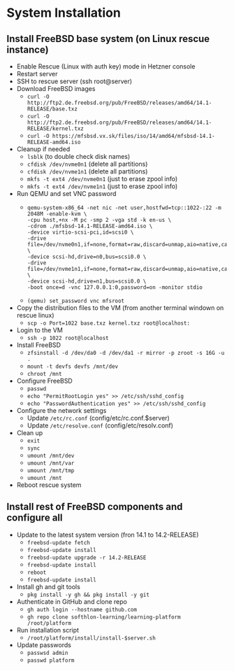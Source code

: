 # System Installation

## Install FreeBSD base system (on Linux rescue instance)
 * Enable Rescue (Linux with auth key) mode in Hetzner console
 * Restart server
 * SSH to rescue server (ssh root@server)
 * Download FreeBSD images
   * ``curl -O http://ftp2.de.freebsd.org/pub/FreeBSD/releases/amd64/14.1-RELEASE/base.txz``
   * ``curl -O http://ftp2.de.freebsd.org/pub/FreeBSD/releases/amd64/14.1-RELEASE/kernel.txz``
   * ``curl -O https://mfsbsd.vx.sk/files/iso/14/amd64/mfsbsd-14.1-RELEASE-amd64.iso``
 * Cleanup if needed
   * ``lsblk`` (to double check disk names)
   * ``cfdisk /dev/nvme0n1`` (delete all partitions)
   * ``cfdisk /dev/nvme1n1`` (delete all partitions)
   * ``mkfs -t ext4 /dev/nvme0n1`` (just to erase zpool info)
   * ``mkfs -t ext4 /dev/nvme1n1`` (just to erase zpool info)
 * Run QEMU and set VNC password
   * ```
     qemu-system-x86_64 -net nic -net user,hostfwd=tcp::1022-:22 -m 2048M -enable-kvm \
     -cpu host,+nx -M pc -smp 2 -vga std -k en-us \
     -cdrom ./mfsbsd-14.1-RELEASE-amd64.iso \
     -device virtio-scsi-pci,id=scsi0 \
     -drive file=/dev/nvme0n1,if=none,format=raw,discard=unmap,aio=native,cache=none,id=n0 \
     -device scsi-hd,drive=n0,bus=scsi0.0 \
     -drive file=/dev/nvme1n1,if=none,format=raw,discard=unmap,aio=native,cache=none,id=n1 \
     -device scsi-hd,drive=n1,bus=scsi0.0 \
     -boot once=d -vnc 127.0.0.1:0,password=on -monitor stdio
     ```
   * ```(qemu) set_password vnc mfsroot```
 * Copy the distribution files to the VM (from another terminal windown on rescue linux)
   * ``scp -o Port=1022 base.txz kernel.txz root@localhost:``
 * Login to the VM
   * ``ssh -p 1022 root@localhost``
 * Install FreeBSD
   * ``zfsinstall -d /dev/da0 -d /dev/da1 -r mirror -p zroot -s 16G -u .``
   * ``mount -t devfs devfs /mnt/dev``
   * ``chroot /mnt``
 * Configure FreeBSD
   * ``passwd``
   * ``echo "PermitRootLogin yes" >> /etc/ssh/sshd_config``
   * ``echo "PasswordAuthentication yes" >> /etc/ssh/sshd_config``
 * Configure the network settings
   * Update ``/etc/rc.conf`` (config/etc/rc.conf.$server)
   * Update ``/etc/resolve.conf`` (config/etc/resolv.conf)
 * Clean up
   * ``exit``
   * ``sync``
   * ``umount /mnt/dev``
   * ``umount /mnt/var``
   * ``umount /mnt/tmp``
   * ``umount /mnt``
 * Reboot rescue system

## Install rest of FreeBSD components and configure all
 * Update to the latest system version (fron 14.1 to 14.2-RELEASE)
   * ``freebsd-update fetch``
   * ``freebsd-update install``
   * ``freebsd-update upgrade -r 14.2-RELEASE``
   * ``freebsd-update install``
   * ``reboot``
   * ``freebsd-update install``
 * Install gh and git tools
   * ``pkg install -y gh && pkg install -y git``
 * Authenticate in GitHub and clone repo
   * ``gh auth login --hostname github.com``
   * ``gh repo clone softhlon-learning/learning-platform /root/platform``
 * Run installation script
   * ``/root/platform/install/install-$server.sh``
 * Update passwords
   * ``passwsd admin``
   * ``passwd platform``
